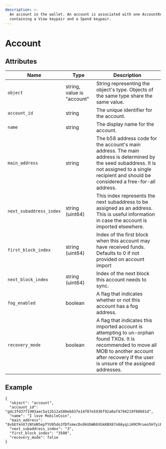```yaml
---
description: >-
  An account in the wallet. An account is associated with one AccountKey,
  containing a View keypair and a Spend keypair.
---
```


# Account

## Attributes

| Name                    | Type                       | Description                                                                                                                                                                                             |
| ----------------------- | -------------------------- | ------------------------------------------------------------------------------------------------------------------------------------------------------------------------------------------------------- |
| `object`                | string, value is "account" | String representing the object's type. Objects of the same type share the same value.                                                                                                                   |
| `account_id`            | string                     | The unique identifier for the account.                                                                                                                                                                  |
| `name`                  | string                     | The display name for the account.                                                                                                                                                                       |
| `main_address`          | string                     | The b58 address code for the account's main address. The main address is determined by the seed subaddress. It is not assigned to a single recipient and should be considered a free-for-all address.   |
| `next_subaddress_index` | string (uint64)            | This index represents the next subaddress to be assigned as an address. This is useful information in case the account is imported elsewhere.                                                           |
| `first_block_index`     | string (uint64)            | Index of the first block when this account may have received funds. Defaults to 0 if not provided on account import                                                                                     |
| `next_block_index`      | string (uint64)            | Index of the next block this account needs to sync.                                                                                                                                                     |
| `fog_enabled`           | boolean                    | A flag that indicates whether or not this account has a fog address.                                                                                                                                    |
| `recovery_mode`         | boolean                    | A flag that indicates this imported account is attempting to un-orphan found TXOs. It is recommended to move all MOB to another account after recovery if the user is unsure of the assigned addresses. |

## Example

```
{
  "object": "account",
  "account_id": "gdc3fd37f1903aec5a12b12a580eb837e14f87e5936f92a0af4794219f00691d",
  "name": "I love MobileCoin",
  "main_address": "8vbEtknX7zNtmN5epTYU95do3fDfsmecDu9kUbW66XGkKBX87n8AyqiiH9CMrueo5H7yiBEPXPoQHhEBLFHZJLcB2g7DZJ3tUZ9ArVgBu3a",
  "next_subaddress_index": "3",
  "first_block_index": "3500",
  "recovery_mode": false
}
```
